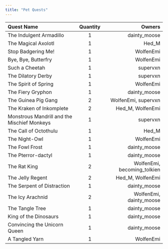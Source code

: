 ```yaml
---
title: "Pet Quests"
---
```


| Quest Name | Quantity | Owners |
|:--- |:---:| ---:|
| The Indulgent Armadillo | 1 | dainty_moose |
| The Magical Axolotl | 1 | Hed_M |
| Stop Badgering Me! | 1 | WolfenEmi |
| Bye, Bye, Butterfry | 1 | WolfenEmi |
| Such a Cheetah | 1 | supervxn |
| The Dilatory Derby | 1 | supervxn |
| The Spirit of Spring | 1 | WolfenEmi |
| The Fiery Gryphon | 1 | dainty_moose |
| The Guinea Pig Gang | 2 | WolfenEmi, supervxn |
| The Kraken of Inkomplete | 2 | Hed_M, WolfenEmi |
| Monstrous Mandrill and the Mischief Monkeys | 1 | supervxn |
| The Call of Octothulu | 1 | Hed_M |
| The Night-Owl | 1 | WolfenEmi |
| The Fowl Frost | 1 | dainty_moose |
| The Pterror-dactyl | 1 | dainty_moose |
| The Rat King | 2 | WolfenEmi, becoming_tolkien |
| The Jelly Regent | 2 | Hed_M, WolfenEmi |
| The Serpent of Distraction | 1 | dainty_moose |
| The Icy Arachnid | 2 | WolfenEmi, dainty_moose |
| The Tangle Tree | 1 | dainty_moose |
| King of the Dinosaurs | 1 | dainty_moose |
| Convincing the Unicorn Queen | 1 | dainty_moose |
| A Tangled Yarn | 1 | WolfenEmi |